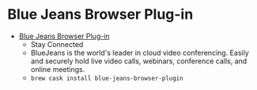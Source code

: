# Blue Jeans Browser Plug-in
- [Blue Jeans Browser Plug-in](https://www.bluejeans.com/)
  -  Stay Connected
  - BlueJeans is the world's leader in cloud video conferencing. Easily and securely hold live video calls, webinars, conference calls, and online meetings.
  - `brew cask install blue-jeans-browser-plugin`
